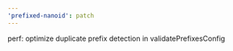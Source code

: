 ```yaml
---
'prefixed-nanoid': patch
---
```


perf: optimize duplicate prefix detection in validatePrefixesConfig
